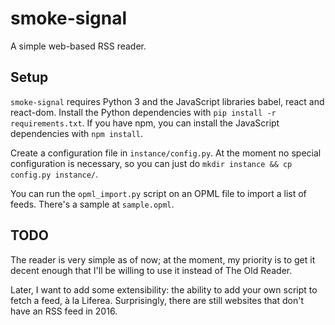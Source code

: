 # smoke-signal

A simple web-based RSS reader.

## Setup

`smoke-signal` requires Python 3 and the JavaScript libraries babel, react and
react-dom. Install the Python dependencies with `pip install -r
requirements.txt`. If you have npm, you can install the JavaScript dependencies
with `npm install`.

Create a configuration file in `instance/config.py`. At the moment no special
configuration is necessary, so you can just do `mkdir instance && cp config.py
instance/`.

You can run the `opml_import.py` script on an OPML file to import a list of
feeds. There's a sample at `sample.opml`.

## TODO

The reader is very simple as of now; at the moment, my priority is to get it
decent enough that I'll be willing to use it instead of The Old Reader.

Later, I want to add some extensibility: the ability to add your own script to
fetch a feed, à la Liferea. Surprisingly, there are still websites that don't
have an RSS feed in 2016.
